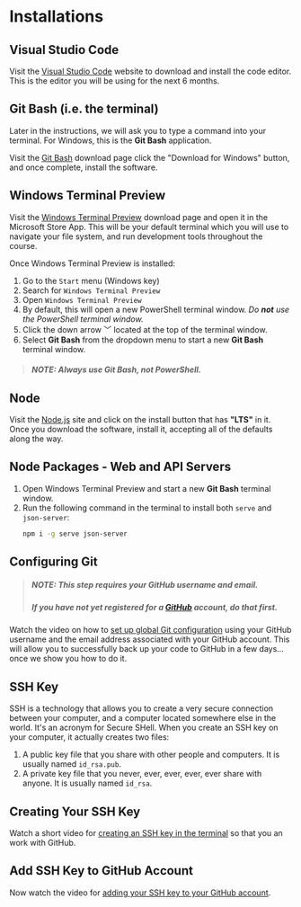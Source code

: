 # Installations

## Visual Studio Code

Visit the [Visual Studio Code](https://code.visualstudio.com/) website to download and install the code editor. This is the editor you will be using for the next 6 months.

## Git Bash (i.e. the terminal)

Later in the instructions, we will ask you to type a command into your terminal. For Windows, this is the **Git Bash** application.

Visit the [Git Bash](http://www.git-scm.com/downloads) download page click the "Download for Windows" button, and once complete, install the software.

## Windows Terminal Preview

Visit the [Windows Terminal Preview](https://www.microsoft.com/en-us/p/windows-terminal-preview/9n8g5rfz9xk3?cid=msft_web_chart&activetab=pivot:overviewtab) download page and open it in the Microsoft Store App. This will be your default terminal which you will use to navigate your file system, and run development tools throughout the course.

Once Windows Terminal Preview is installed:

1. Go to the `Start` menu (Windows key)
2. Search for `Windows Terminal Preview`
3. Open `Windows Terminal Preview`
4. By default, this will open a new PowerShell terminal window. _Do **not** use the PowerShell terminal window._
5. Click the down arrow <kbd>﹀</kbd> located at the top of the terminal window.
6. Select **Git Bash** from the dropdown menu to start a new **Git Bash** terminal window.

>##### _NOTE: **Always** use Git Bash, not PowerShell._

## Node

Visit the [Node.js](https://www.nodejs.org) site and click on the install button that has **"LTS"** in it. Once you download the software, install it, accepting all of the defaults along the way.

## Node Packages - Web and API Servers

1. Open Windows Terminal Preview and start a new **Git Bash** terminal window.
1. Run the following command in the terminal to install both `serve` and `json-server`:
    ```sh
    npm i -g serve json-server
    ```

## Configuring Git

> ##### _NOTE: This step requires your GitHub username and email._
> ##### _If you have not yet registered for a [GitHub](#github) account, do that first._

Watch the video on how to [set up global Git configuration](https://youtu.be/66EB9oxGMzQ) using your GitHub username and the email address associated with your GitHub account. This will allow you to successfully back up your code to GitHub in a few days... once we show you how to do it.

## SSH Key

SSH is a technology that allows you to create a very secure connection between your computer, and a computer located somewhere else in the world. It's an acronym for Secure SHell. When you create an SSH key on your computer, it actually creates two files:

1. A public key file that you share with other people and computers. It is usually named `id_rsa.pub`.
1. A private key file that you never, ever, ever, ever, ever share with anyone. It is usually named `id_rsa`.

## Creating Your SSH Key

Watch a short video for [creating an SSH key in the terminal](https://youtu.be/znRMcNG9_qQ) so that you an work with GitHub.

## Add SSH Key to GitHub Account

Now watch the video for [adding your SSH key to your GitHub account](https://youtu.be/8hlmIObpMd4).
